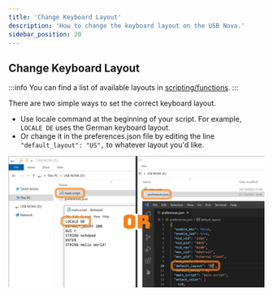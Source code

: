 ```yaml
---
title: 'Change Keyboard Layout'
description: 'How to change the keyboard layout on the USB Nova.'
sidebar_position: 20
---
```


## Change Keyboard Layout

:::info
You can find a list of available layouts in [scripting/functions](scripting/functions.md#available-keyboard-layouts).
:::

There are two simple ways to set the correct keyboard layout.
* Use locale command at the beginning of your script. For example, `LOCALE DE` uses the German keyboard layout.
* Or change it in the preferences.json file by editing the line `"default_layout": "US",` to whatever layout you'd like.

![Editing main.script or preferences.json to change keyboard layout](/img/keyboard_layout.jpg)
